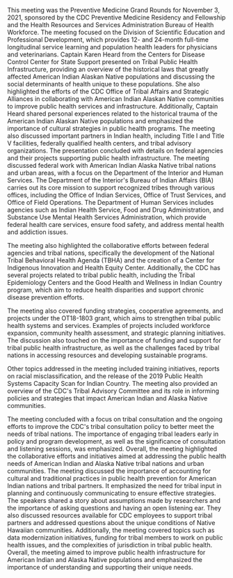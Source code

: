This meeting was the Preventive Medicine Grand Rounds for November 3, 2021, sponsored by the CDC Preventive Medicine Residency and Fellowship and the Health Resources and Services Administration Bureau of Health Workforce. The meeting focused on the Division of Scientific Education and Professional Development, which provides 12- and 24-month full-time longitudinal service learning and population health leaders for physicians and veterinarians. Captain Karen Heard from the Centers for Disease Control Center for State Support presented on Tribal Public Health Infrastructure, providing an overview of the historical laws that greatly affected American Indian Alaskan Native populations and discussing the social determinants of health unique to these populations. She also highlighted the efforts of the CDC Office of Tribal Affairs and Strategic Alliances in collaborating with American Indian Alaskan Native communities to improve public health services and infrastructure. Additionally, Captain Heard shared personal experiences related to the historical trauma of the American Indian Alaskan Native populations and emphasized the importance of cultural strategies in public health programs. The meeting also discussed important partners in Indian health, including Title I and Title V facilities, federally qualified health centers, and tribal advisory organizations. The presentation concluded with details on federal agencies and their projects supporting public health infrastructure.
The meeting discussed federal work with American Indian Alaska Native tribal nations and urban areas, with a focus on the Department of the Interior and Human Services. The Department of the Interior's Bureau of Indian Affairs (BIA) carries out its core mission to support recognized tribes through various offices, including the Office of Indian Services, Office of Trust Services, and Office of Field Operations. The Department of Human Services includes agencies such as Indian Health Service, Food and Drug Administration, and Substance Use Mental Health Services Administration, which provide federal health care services, ensure food safety, and address mental health and addiction issues.

The meeting also highlighted the collaborative efforts between federal agencies and tribal nations, specifically the development of the National Tribal Behavioral Health Agenda (TBHA) and the creation of a Center for Indigenous Innovation and Health Equity Center. Additionally, the CDC has several projects related to tribal public health, including the Tribal Epidemiology Centers and the Good Health and Wellness in Indian Country program, which aim to reduce health disparities and support chronic disease prevention efforts.

The meeting also covered funding strategies, cooperative agreements, and projects under the OT18-1803 grant, which aims to strengthen tribal public health systems and services. Examples of projects included workforce expansion, community health assessment, and strategic planning initiatives. The discussion also touched on the importance of funding and support for tribal public health infrastructure, as well as the challenges faced by tribal nations in accessing resources and developing sustainable programs.

Other topics addressed in the meeting included training initiatives, reports on racial misclassification, and the release of the 2019 Public Health Systems Capacity Scan for Indian Country. The meeting also provided an overview of the CDC's Tribal Advisory Committee and its role in informing policies and strategies that impact American Indian and Alaska Native communities.

The meeting concluded with a focus on tribal consultation and the ongoing efforts to improve the CDC's tribal consultation policy to better meet the needs of tribal nations. The importance of engaging tribal leaders early in policy and program development, as well as the significance of consultation and listening sessions, was emphasized. Overall, the meeting highlighted the collaborative efforts and initiatives aimed at addressing the public health needs of American Indian and Alaska Native tribal nations and urban communities.
The meeting discussed the importance of accounting for cultural and traditional practices in public health prevention for American Indian nations and tribal partners. It emphasized the need for tribal input in planning and continuously communicating to ensure effective strategies. The speakers shared a story about assumptions made by researchers and the importance of asking questions and having an open listening ear. They also discussed resources available for CDC employees to support tribal partners and addressed questions about the unique conditions of Native Hawaiian communities. Additionally, the meeting covered topics such as data modernization initiatives, funding for tribal members to work on public health issues, and the complexities of jurisdiction in tribal public health. Overall, the meeting aimed to improve public health infrastructure for American Indian and Alaska Native populations and emphasized the importance of understanding and supporting their unique needs.